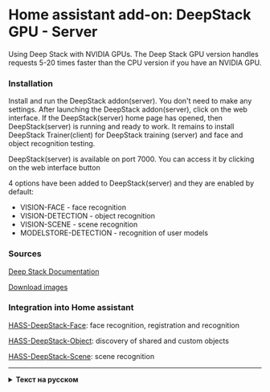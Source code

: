 # Home assistant add-on: DeepStack GPU - Server

Using Deep Stack with NVIDIA GPUs. The Deep Stack GPU version handles requests 5-20 times faster than the CPU version if you have an NVIDIA GPU.

### Installation
Install and run the DeepStack addon(server). You don't need to make any settings. After launching the DeepStack addon(server), click on the web interface. If the DeepStack(server) home page has opened, then DeepStack(server) is running and ready to work. It remains to install DeepStack Trainer(client) for DeepStack training (server) and face and object recognition testing.

DeepStack(server) is available on port 7000. You can access it by clicking on the web interface button

4 options have been added to DeepStack(server) and they are enabled by default:
* VISION-FACE - face recognition
* VISION-DETECTION - object recognition
* VISION-SCENE - scene recognition
* MODELSTORE-DETECTION - recognition of user models


### Sources

[Deep Stack Documentation](https://docs.deepstack.cc)

[Download images](https://registry.hub.docker.com/r/deepquestai/deepstack/tags)


### Integration into Home assistant
[HASS-DeepStack-Face](https://github.com/robmarkcole/HASS-Deepstack-face): face recognition, registration and recognition

[HASS-DeepStack-Object](https://github.com/robmarkcole/HASS-Deepstack-object): discovery of shared and custom objects

[HASS-DeepStack-Scene](https://github.com/robmarkcole/HASS-Deepstack-scene): scene recognition

-----

<details>
  <summary><b>Текст на русском</b></summary>


Использование DeepStack с графическими процессорами NVIDIA. Версия DeepStack GPU обслуживает запросы в 5-20 раз быстрее, чем версия CPU, если у вас графический процессор NVIDIA.


### Установка
Устанавливаем и запускаем аддон DeepStack(сервер). Никаких настроек делать не нужно. После запуска аддона DeepStack(сервер) нажимаем на веб-интерфейс. Если открылась стартовая страница DeepStack(сервер), значит DeepStack(сервер) запущен и готов к работе. Осталось установить DeepStack Trainer(клиент) для обучения DeepStack(сервер) и проверки распознавания лиц и объектов.

DeepStack(сервер) доступен на порту 7000. Доступ к нему можно получить, нажав на кнопку веб-интерфейс

В DeepStack(сервер) добавлены 4 опции и они по умолчанию включены:
* VISION-FACE - распознавание лица
* VISION-DETECTION - распознавание объектов
* VISION-SCENE - распознавание сцен
* MODELSTORE-DETECTION - распознавание пользовательских моделей


### Источники

[Документация DeepStack](https://docs.deepstack.cc)

[Скачать образы](https://registry.hub.docker.com/r/deepquestai/deepstack/tags)

[Википедия DeepStack by Divan](https://github.com/DivanX10/Home-Assistant-Add-on-Deepstack/wiki)


### Интеграции в Home assistant
[HASS-DeepStack-Face](https://github.com/robmarkcole/HASS-Deepstack-face): распознавание лиц, регистрация и распознавание

[HASS-DeepStack-Object](https://github.com/robmarkcole/HASS-Deepstack-object): обнаружение общих и пользовательских объектов

[HASS-DeepStack-Scene](https://github.com/robmarkcole/HASS-Deepstack-scene): распознавание сцен

</details>

